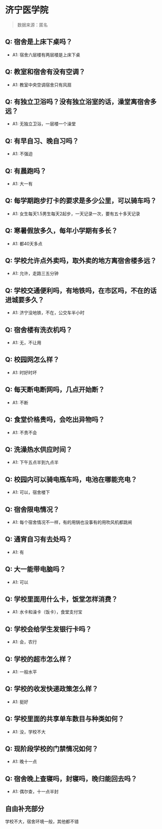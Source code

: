 # 济宁医学院

> 数据来源：匿名

## Q: 宿舍是上床下桌吗？

- A1: 宿舍六层楼有两层楼是上床下桌

## Q: 教室和宿舍有没有空调？

- A1: 教室中央空调宿舍只有风扇

## Q: 有独立卫浴吗？没有独立浴室的话，澡堂离宿舍多远？

- A1: 无独立卫浴，一层楼一个澡堂

## Q: 有早自习、晚自习吗？

- A1: 不强迫

## Q: 有晨跑吗？

- A1: 大一有

## Q: 每学期跑步打卡的要求是多少公里，可以骑车吗？

- A1: 女生每天1.5男生每天2起步，一天记录一次，要有五十多天记录

## Q: 寒暑假放多久，每年小学期有多长？

- A1: 都40天多点

## Q: 学校允许点外卖吗，取外卖的地方离宿舍楼多远？

- A1: 允许，走路三五分钟

## Q: 学校交通便利吗，有地铁吗，在市区吗，不在的话进城要多久？

- A1: 济宁没地铁，不在，公交车半小时

## Q: 宿舍楼有洗衣机吗？

- A1: 无，不让用

## Q: 校园网怎么样？

- A1: 时好时坏

## Q: 每天断电断网吗，几点开始断？

- A1: 不断

## Q: 食堂价格贵吗，会吃出异物吗？

- A1: 不贵不会

## Q: 洗澡热水供应时间？

- A1: 下午五点半到九点半

## Q: 校园内可以骑电瓶车吗，电池在哪能充电？

- A1: 可以，宿舍楼下

## Q: 宿舍限电情况？

- A1: 每个宿舍情况不一样，有的用锅也没事有的用吹风机都跳闸

## Q: 通宵自习有去处吗？

- A1: 有

## Q: 大一能带电脑吗？

- A1: 可以

## Q: 学校里面用什么卡，饭堂怎样消费？

- A1: 水卡和澡卡（饭卡），食堂支付宝

## Q: 学校会给学生发银行卡吗？

- A1: 会，农行

## Q: 学校的超市怎么样？

- A1: 一般水平

## Q: 学校的收发快递政策怎么样？

- A1: 挺好

## Q: 学校里面的共享单车数目与种类如何？

- A1: 没，学校不大

## Q: 现阶段学校的门禁情况如何？

- A1: 晚十一点

## Q: 宿舍晚上查寝吗，封寝吗，晚归能回去吗？

- A1: 偶尔查，十一点半封

## 自由补充部分

学校不大，宿舍环境一般，其他都不错